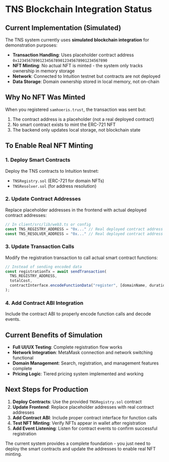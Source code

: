 # TNS Blockchain Integration Status

## Current Implementation (Simulated)

The TNS system currently uses **simulated blockchain integration** for demonstration purposes:

- **Transaction Handling**: Uses placeholder contract address `0x1234567890123456789012345678901234567890`
- **NFT Minting**: No actual NFT is minted - the system only tracks ownership in memory storage
- **Network**: Connected to Intuition testnet but contracts are not deployed
- **Data Storage**: Domain ownership stored in local memory, not on-chain

## Why No NFT Was Minted

When you registered `samhoeris.trust`, the transaction was sent but:
1. The contract address is a placeholder (not a real deployed contract)
2. No smart contract exists to mint the ERC-721 NFT
3. The backend only updates local storage, not blockchain state

## To Enable Real NFT Minting

### 1. Deploy Smart Contracts
Deploy the TNS contracts to Intuition testnet:
- `TNSRegistry.sol` (ERC-721 for domain NFTs)
- `TNSResolver.sol` (for address resolution)

### 2. Update Contract Addresses
Replace placeholder addresses in the frontend with actual deployed contract addresses:

```typescript
// In client/src/lib/web3.ts or config
const TNS_REGISTRY_ADDRESS = "0x..." // Real deployed contract address
const TNS_RESOLVER_ADDRESS = "0x..." // Real deployed contract address
```

### 3. Update Transaction Calls
Modify the registration transaction to call actual smart contract functions:

```typescript
// Instead of sending encoded data
const registrationTx = await sendTransaction(
  TNS_REGISTRY_ADDRESS,
  totalCost,
  contractInterface.encodeFunctionData("register", [domainName, duration])
);
```

### 4. Add Contract ABI Integration
Include the contract ABI to properly encode function calls and decode events.

## Current Benefits of Simulation

- **Full UI/UX Testing**: Complete registration flow works
- **Network Integration**: MetaMask connection and network switching functional  
- **Domain Management**: Search, registration, and management features complete
- **Pricing Logic**: Tiered pricing system implemented and working

## Next Steps for Production

1. **Deploy Contracts**: Use the provided `TNSRegistry.sol` contract
2. **Update Frontend**: Replace placeholder addresses with real contract addresses
3. **Add Contract ABI**: Include proper contract interface for function calls
4. **Test NFT Minting**: Verify NFTs appear in wallet after registration
5. **Add Event Listening**: Listen for contract events to confirm successful registration

The current system provides a complete foundation - you just need to deploy the smart contracts and update the addresses to enable real NFT minting.